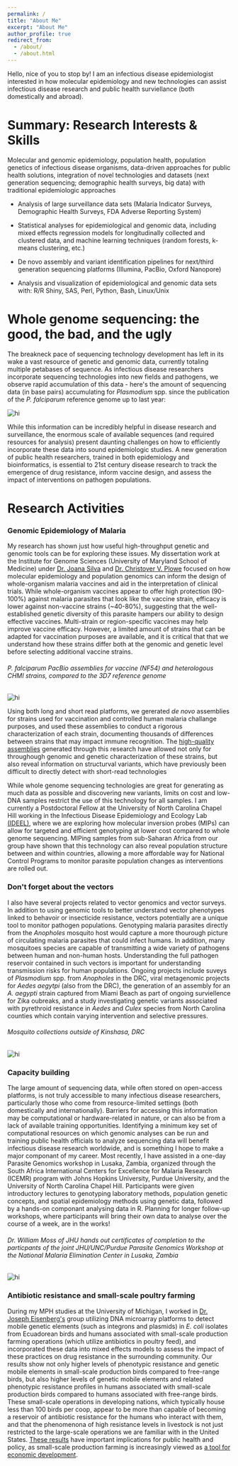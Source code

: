 ```yaml
---
permalink: /
title: "About Me"
excerpt: "About Me"
author_profile: true
redirect_from: 
  - /about/
  - /about.html
---
```


Hello, nice of you to stop by! I am an infectious disease epidemiologist interested in how molecular epidemiology and new technologies can assist infectious disease research and public health surviellance (both domestically and abroad).

Summary: Research Interests & Skills
======

Molecular and genomic epidemiology, population health, population genetics of infectious disease organisms, data-driven approaches for public health solutions, integration of novel technologies and datasets (next generation sequencing; demographic health surveys, big data) with traditional epidemiologic approaches

* Analysis of large surveillance data sets (Malaria Indicator Surveys, Demographic Health Surveys, FDA Adverse Reporting System)

* Statistical analyses for epidemiological and genomic data, including mixed effects regression models for longitudinally collected and clustered data, and machine learning techniques (random forests, k-means clustering, etc.)

* De novo assembly and variant identification pipelines for next/third generation sequencing platforms (Illumina, PacBio, Oxford Nanopore)

* Analysis and visualization of epidemiological and genomic data sets with: R/R Shiny, SAS, Perl, Python, Bash, Linux/Unix

Whole genome sequencing: the good, the bad, and the ugly
======

The breakneck pace of sequencing technology development has left in its wake a vast resource of genetic and genomic data, currently totaling multiple petabases of sequence. As infectious disease researchers incorporate sequencing technologies into new fields and pathogens, we observe rapid accumulation of this data - here's the amount of sequencing data (in base pairs) accumulating for <i>Plasmodium</i> spp. since the publication of the *P. falciparum* reference genome up to last year:

<img src="images/seq-trends.png" alt="hi" class="inline"/>

While this information can be incredibly helpful in disease research and surveillance, the enormous scale of available sequences (and required resources for analysis) present daunting challenges on how to efficiently incorporate these data into sound epidemiologic studies. A new generation of public health researchers, trained in both epidemiology and bioinformatics, is essential to 21st century disease research to track the emergence of drug resistance, inform vaccine design, and assess the impact of interventions on pathogen populations. 

Research Activities
======

### Genomic Epidemiology of Malaria

My research has shown just how useful high-throughput genetic and genomic tools can be for exploring these issues. My dissertation work at the Institute for Genome Sciences (University of Maryland School of Medicine) under [Dr. Joana Silva](http://www.medschool.umaryland.edu/profiles/Carneiro-da-Silva-Joana/) and [Dr. Christover V. Plowe](https://globalhealth.duke.edu/people/faculty/plowe-christopher) focused on how molecular epidemiology and population genomics can inform the design of whole-organism malaria vaccines and aid in the interpretation of clinical trials. While whole-organism vaccines appear to offer high protection (90-100%) against malaria parasites that look like the vaccine strain, efficacy is lower against non-vaccine strains (~40-80%), suggesting that the well-established genetic diversity of this parasite hampers our ability to design effective vaccines. Multi-strain or region-specific vaccines may help improve vaccine efficacy. However, a limited amount of strains that can be adapted for vaccination purposes are available, and it is critical that that we understand how these strains differ both at the genomic and genetic level before selecting additional vaccine strains. 

###### <i>P. falciparum</i> PacBio assemblies for vaccine (NF54) and heterologous CHMI strains, compared to the 3D7 reference genome
<img src="images/assemblies.png" alt="hi" class="inline"/>

Using both long and short read platforms, we gererated <i>de novo</i> assemblies for strains used for vaccination and controlled human malaria challange purposes, and used these assemblies to conduct a rigorous characterization of each strain, documenting thousands of differences between strains that may impact immune recognition. The [high-quality assemblies](https://genomemedicine.biomedcentral.com/articles/10.1186/s13073-019-0708-9) generated through this research have allowed not only for throughough genomic and genetic characterization of these strains, but also reveal information on structurval variants, which have previously been difficult to directly detect with short-read technologies

While whole genome sequencing technologies are great for generating as much data as possible and discovering new variants, limits on cost and low-DNA samples restrict the use of this technology for all samples. I am currently a Postdoctoral Fellow at the University of North Carolina Chapel Hill working in the Infectious Disease Epidemiology and Ecology Lab [(IDEEL)](https://www.med.unc.edu/infdis/ideel/), where we are exploring how molecular inversion probes (MIPs) can allow for targeted and efficient genotyping at lower cost compared to whole genome sequencing. MIPing samples from sub-Saharan Africa from our group have shown that this technology can also reveal population structure between and within countries, allowing a more affordable way for National Control Programs to monitor parasite population changes as interventions are rolled out.

### Don't forget about the vectors

I also have several projects related to vector genomics and vector surveys. In addition to using genomic tools to better understand vector phenotypes linked to behavoir or insecticide resistance, vectors potentially are a unique tool to monitor pathogen populations. Genotyping malaria parasites directly from the <i>Anopholes</i> mosquito host would capture a more thourough picture of circulating malaria parasites that could infect humans. In addition, many mosquitoes species are capable of transmitting a wide variety of pathogens between human and non-human hosts. Understanding the full pathogen reservoir contained in such vectors is important for understanding transmission risks for human populations. Ongoing projects include suveys of <i>Plasmodium</i> spp. from <i>Anopholes</i> in the DRC, viral metagenomic projects for <i>Aedes aegytpi</i> (also from the DRC), the generation of an assembly for an <i>A. aegypti</i> strain captured from Miami Beach as part of ongoing surviellence for Zika oubreaks, and a study investigating genetic variants associated with pyrethroid resistance in <i>Aedes</i> and <i>Culex</i> species from North Carolina counties which contain varying intervention and selective pressures.

###### Mosquito collections outside of Kinshasa, DRC
<img src="images/kmoser-mozzie.jpg" alt="hi" class="inline"/>

### Capacity building

The large amount of sequencing data, while often stored on open-access platforms, is not truly accessible to many infectious disease researchers, particularly those who come from resource-limited settings (both domestically and internationally). Barriers for accessing this information may be computational or hardware-related in nature, or can also be from a lack of available training opportunities. Identifying a minimum key set of computational resources on which genomic analyses can be run and training public health officials to analyze sequencing data will benefit infectious disease research worldwide, and is something I hope to make a major componant of my career. Most recently, I have assisted in a one-day Parasite Genomics workshop in Lusaka, Zambia, organized through the South Africa International Centers for Excellence for Malaria Research (ICEMR) program with Johns Hopkins University, Purdue University, and the University of North Carolina Chapel Hill. Participants were given introductory lectures to genotyping laboratory methods, population genetic concepts, and spatial epidemiology methods using genetic data, followed by a hands-on componant analysing data in R. Planning for longer follow-up workshops, where participants will bring their own data to analyse over the course of a week, are in the works!

###### Dr. William Moss of JHU hands out certificates of completion to the particpants of the joint JHU/UNC/Purdue Parasite Genomics Workshop at the National Malaria Elimination Center in Lusaka, Zambia  
<img src="images/IMG_20190321_162859.jpg" alt="hi" class="inline"/>

### Antibiotic resistance and small-scale poultry farming

During my MPH studies at the University of Michigan, I worked in [Dr. Joseph Eisenberg's](https://sph.umich.edu/faculty-profiles/eisenberg-joseph.html) group utilizing DNA microarray platforms to detect mobile genetic elements (such as integrons and plasmids) in <i>E. coli</i> isolates from Ecuadorean birds and humans associated with small-scale production farming operations (which utilize antibiotics in poultry feed), and incorporated these data into mixed effects models to assess the impact of these practices on drug resistance in the surrounding community. Our results show not only higher levels of phenotypic resistance and genetic mobile elements in small-scale production birds compared to free-range birds, but also higher levels of genetic mobile elements and related phenotypic resistance profiles in humans associated with small-scale production birds compared to humans associated with free-range birds. These small-scale operations in developing nations, which typically house less than 100 birds per coop, appear to be more than capable of becoming a reservoir of antibiotic resistance for the humans who interact with them, and that the phenomenona of high resistance levels in livestock is not just restricted to the large-scale operations we are familiar with in the United States. [These results](https://doi.org/10.1093/aje/kwx286) have important implications for public health and policy, as small-scale production farming is increasingly viewed as [a tool for economic development](https://www.gatesnotes.com/Development/Why-I-Would-Raise-Chickens).
